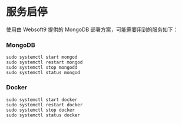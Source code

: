 # 服务启停

使用由 Websoft9 提供的 MongoDB 部署方案，可能需要用到的服务如下：

### MongoDB
```shell
sudo systemctl start mongod
sudo systemctl restart mongod
sudo systemctl stop mongodd
sudo systemctl status mongod
```

### Docker

```shell
sudo systemctl start docker
sudo systemctl restart docker
sudo systemctl stop docker
sudo systemctl status docker
```